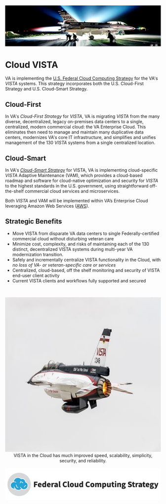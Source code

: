 
<p align="center">
  <img src="/assets/vistaF16/vistaF16-night.png">
</p>

# Cloud VISTA
VA is implementing the [U.S. Federal Cloud Computing Strategy](https://cloud.cio.gov/strategy/) for the VA's *VISTA* systems. This strategy incorporates both the U.S. Cloud-First Strategy and U.S. Cloud-Smart Strategy.

## Cloud-First
In VA's *Cloud-First Strategy* for *VISTA*, VA is migrating *VISTA* from the many diverse, decentralized, legacy on-premises data centers to a single, centralized, modern commercial cloud: the VA Enterprise Cloud.  This eliminates then need to manage and maintain many duplicative data centers, modernizes VA's core IT infrastructure, and simplifies and unifies management of the 130 *VISTA* systems from a single centralized location.

## Cloud-Smart
In VA's [*Cloud-Smart Strategy*](https://cloud.cio.gov/strategy/#cloud-smart) for VISTA, VA is implementing cloud-specific *VISTA* Adaptive Maintenance (VAM), which provides a cloud-based roadmap and software for cloud-native optimization and security for *VISTA* to the highest standards in the U.S. government, using straightforward off-the-shelf commercial cloud services and microservices.

Both *VISTA* and VAM will be implemented within VA’s Enterprise Cloud leveraging Amazon Web Services ([AWS](https://aws.amazon.com)).  

## Strategic Benefits
  * Move VISTA from disparate VA data centers to single Federally-certified commercial cloud without disturbing veteran care
  * Minimize cost, complexity, and risks of maintaining each of the 130 distinct, decentralized VISTA systems during multi-year VA modernization transition.
  * Safely and incrementally centralize VISTA functionality in the Cloud, with *no loss of VA- or veteran-specific care or services*
  * Centralized, cloud-based, off the shelf monitoring and security of VISTA end-user client activity
  * Current VISTA clients and workflows fully supported and secured

<br>

<p align="center">
    <img src="/assets/vistaF16/vistaF16-white.png" width="800" height="500">
 <br>
  VISTA in the Cloud has much improved speed, scalability, simplicity, security, and reliability. 
 <br><br>
 <img src="/assets/fed-cloud-computing-strategy.png" >
</p>


